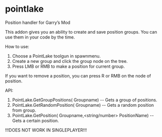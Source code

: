 # pointlake
Position handler for Garry’s Mod

This addon gives you an ability to create and save position groups. You can use them in your code by the time.

How to use:
1. Choose a PointLake toolgun in spawnmenu.
2. Create a new group and click the group node on the tree.
3. Press LMB or RMB to make a position for current group.

If you want to remove a position, you can press R or RMB on the node of position.

API:
1. PointLake.GetGroupPositions(<string> Groupname) -- Gets a group of positions.
2. PointLake.GetRandomPosition(<string> Groupname) -- Gets a random position from group.
3. PointLake.GetPosition(<string> Groupname,<string/number> PositionName) -- Gets a certain position.

!!!DOES NOT WORK IN SINGLEPLAYER!!!
